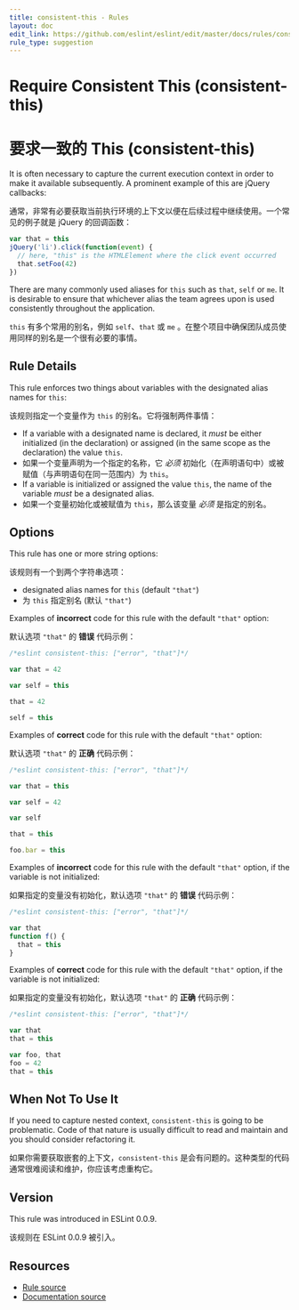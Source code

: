 ```yaml
---
title: consistent-this - Rules
layout: doc
edit_link: https://github.com/eslint/eslint/edit/master/docs/rules/consistent-this.md
rule_type: suggestion
---
```


<!-- Note: No pull requests accepted for this file. See README.md in the root directory for details. -->

# Require Consistent This (consistent-this)

# 要求一致的 This (consistent-this)

It is often necessary to capture the current execution context in order to make it available subsequently. A prominent example of this are jQuery callbacks:

通常，非常有必要获取当前执行环境的上下文以便在后续过程中继续使用。一个常见的例子就是 jQuery 的回调函数：

```js
var that = this
jQuery('li').click(function(event) {
  // here, "this" is the HTMLElement where the click event occurred
  that.setFoo(42)
})
```

There are many commonly used aliases for `this` such as `that`, `self` or `me`. It is desirable to ensure that whichever alias the team agrees upon is used consistently throughout the application.

`this` 有多个常用的别名，例如 `self`、`that` 或 `me` 。在整个项目中确保团队成员使用同样的别名是一个很有必要的事情。

## Rule Details

This rule enforces two things about variables with the designated alias names for `this`:

该规则指定一个变量作为 `this` 的别名。它将强制两件事情：

- If a variable with a designated name is declared, it _must_ be either initialized (in the declaration) or assigned (in the same scope as the declaration) the value `this`.
- 如果一个变量声明为一个指定的名称，它 _必须_ 初始化（在声明语句中）或被赋值（与声明语句在同一范围内）为 `this`。
- If a variable is initialized or assigned the value `this`, the name of the variable _must_ be a designated alias.
- 如果一个变量初始化或被赋值为 `this`，那么该变量 _必须_ 是指定的别名。

## Options

This rule has one or more string options:

该规则有一个到两个字符串选项：

- designated alias names for `this` (default `"that"`)
- 为 `this` 指定别名 (默认 `"that"`)

Examples of **incorrect** code for this rule with the default `"that"` option:

默认选项 `"that"` 的 **错误** 代码示例：

```js
/*eslint consistent-this: ["error", "that"]*/

var that = 42

var self = this

that = 42

self = this
```

Examples of **correct** code for this rule with the default `"that"` option:

默认选项 `"that"` 的 **正确** 代码示例：

```js
/*eslint consistent-this: ["error", "that"]*/

var that = this

var self = 42

var self

that = this

foo.bar = this
```

Examples of **incorrect** code for this rule with the default `"that"` option, if the variable is not initialized:

如果指定的变量没有初始化，默认选项 `"that"` 的 **错误** 代码示例：

```js
/*eslint consistent-this: ["error", "that"]*/

var that
function f() {
  that = this
}
```

Examples of **correct** code for this rule with the default `"that"` option, if the variable is not initialized:

如果指定的变量没有初始化，默认选项 `"that"` 的 **正确** 代码示例：

```js
/*eslint consistent-this: ["error", "that"]*/

var that
that = this

var foo, that
foo = 42
that = this
```

## When Not To Use It

If you need to capture nested context, `consistent-this` is going to be problematic. Code of that nature is usually difficult to read and maintain and you should consider refactoring it.

如果你需要获取嵌套的上下文，`consistent-this` 是会有问题的。这种类型的代码通常很难阅读和维护，你应该考虑重构它。

## Version

This rule was introduced in ESLint 0.0.9.

该规则在 ESLint 0.0.9 被引入。

## Resources

- [Rule source](https://github.com/eslint/eslint/tree/master/lib/rules/consistent-this.js)
- [Documentation source](https://github.com/eslint/eslint/tree/master/docs/rules/consistent-this.md)
